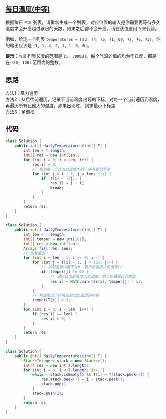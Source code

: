 ## [每日温度(中等)](https://leetcode-cn.com/problems/daily-temperatures/)
<div class="notranslate"><p>根据每日 <code>气温</code> 列表，请重新生成一个列表，对应位置的输入是你需要再等待多久温度才会升高超过该日的天数。如果之后都不会升高，请在该位置用&nbsp;<code>0</code> 来代替。</p>

<p>例如，给定一个列表&nbsp;<code>temperatures = [73, 74, 75, 71, 69, 72, 76, 73]</code>，你的输出应该是&nbsp;<code>[1, 1, 4, 2, 1, 1, 0, 0]</code>。</p>

<p><strong>提示：</strong><code>气温</code> 列表长度的范围是&nbsp;<code>[1, 30000]</code>。每个气温的值的均为华氏度，都是在&nbsp;<code>[30, 100]</code>&nbsp;范围内的整数。</p>
</div>

## 思路
方法1：暴力遍历  
方法2：从后往前遍历，记录下当前温度出现的下标，对每一个当前遍历到温度，再遍历所有比他大的温度，如果出现过，则求最小下标差  
方法3：单调栈
## 代码
```java
class Solution {
    public int[] dailyTemperatures(int[] T) {
        int len = T.length;
        int[] res = new int[len];
        for (int i = 0; i < len; i++) {
            res[i] = 0;
            // 找到第一个比当前温度大的，序号差既所求
            for (int j = i + 1; j < len; j++) {
                if (T[i] < T[j]) {
                    res[i] = j - i;
                    break;
                }
            }
        }
        return res;
    }
}
```

```java
class Solution {
    public int[] dailyTemperatures(int[] T) {
        int len = T.length;
        int[] temper = new int[101];
        int[] res = new int[len];
        Arrays.fill(res, len);
        // 倒着遍历
        for (int i = len - 1; i >= 0; i--) {
            for (int j = T[i] + 1; j < 101; j++) {
                // 如果温度内容不为0，表示该温度之前出现过
                if (temper[j] != 0) {
                    // 遍历比当前温度大的温度，取下标最接近的差值
                    res[i] = Math.min(res[i], temper[j] - i);
                }
            }
            // 将温度的下标填充到对应温度的内容
            temper[T[i]] = i;
        }
        for (int i = 0; i < len; i++) {
            if (res[i] == len) {
                res[i] = 0;
            }
        }
        return res;
    }
}
```
```java
class Solution {
    public int[] dailyTemperatures(int[] T) {
        Stack<Integer> stack = new Stack<>();
        int[] res = new int[T.length];
        for (int i = 0; i < T.length; i++) {
            while (!stack.isEmpty() && T[i] > T[stack.peek()]) {
                res[stack.peek()] = i - stack.peek();
                stack.pop();
            }
            stack.push(i);
        }
        return res;
    }
}
```